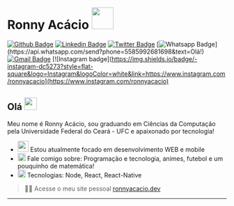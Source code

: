 # Ronny Acácio <img src="https://github.com/TheDudeThatCode/TheDudeThatCode/blob/master/Assets/Developer.gif" width="50px">

[![Github Badge](https://img.shields.io/badge/-Github-000?style=flat-square&logo=Github&logoColor=white&link=https://github.com/ronnyacacio)](https://github.com/ronnyacacio)
[![Linkedin Badge](https://img.shields.io/badge/-LinkedIn-blue?style=flat-square&logo=Linkedin&logoColor=white&link=https://www.linkedin.com/in/ronnyacacio/)](https://www.linkedin.com/in/ronnyacacio/)
[![Twitter Badge](https://img.shields.io/badge/-Twitter-1ca0f1?style=flat-square&labelColor=1ca0f1&logo=twitter&logoColor=white&link=https://twitter.com/ronnyacacio)](https://twitter.com/ronnyacacio)
[![Whatsapp Badge](https://img.shields.io/badge/-Whatsapp-4CA143?style=flat-square&labelColor=4CA143&logo=whatsapp&logoColor=white&link=https://api.whatsapp.com/send?phone=5585992681698&text=Olá!)](https://api.whatsapp.com/send?phone=5585992681698&text=Olá!)
[![Gmail Badge](https://img.shields.io/badge/-Gmail-c14438?style=flat-square&logo=Gmail&logoColor=white&link=mailto:ronnyacacio27@gmail.com)](mailto:ronnyacacio27@gmail.com)
[![Instagram badge](https://img.shields.io/badge/-instagram-dc5273?style=flat-square&logo=Instagram&logoColor=white&link=https://www.instagram.com/ronnyacacio](https://www.instagram.com/ronnyacacio)

## Olá <img src="https://github.com/TheDudeThatCode/TheDudeThatCode/blob/master/Assets/Hi.gif" width="29px">

Meu nome é Ronny Acácio, sou graduando em Ciências da Computação pela Universidade Federal do Ceará - UFC e apaixonado por tecnologia!

- <img src="https://github.com/TheDudeThatCode/TheDudeThatCode/blob/master/Assets/Developer.gif" width="25px"> Estou atualmente focado em desenvolvimento WEB e mobile
- <img src="https://github.com/TheDudeThatCode/TheDudeThatCode/blob/master/Assets/Earth.gif" width="18px"> Fale comigo sobre: Programação e tecnologia, animes, futebol e um pouquinho de matemática!
-  <img src="https://github.com/TheDudeThatCode/TheDudeThatCode/blob/master/Assets/Rocket.gif" width="18px"> Tecnologias: Node, React, React-Native

> :man_technologist: Acesse o meu site pessoal [ronnyacacio.dev](https://ronnyacaciodev.netlify.app)

---
